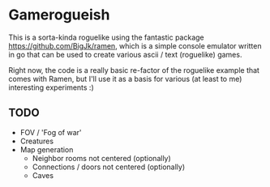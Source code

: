 # Gamerogueish

This is a sorta-kinda roguelike using the fantastic package https://github.com/BigJk/ramen, which is a simple console emulator written in go that can be used to create various ascii / text (roguelike) games.

Right now, the code is a really basic re-factor of the roguelike example that comes with Ramen, but I'll use it as a basis for various (at least to me) interesting experiments :)

## TODO

* FOV / 'Fog of war'
* Creatures
* Map generation
  * Neighbor rooms not centered (optionally)
  * Connections / doors not centered (optionally)
  * Caves
  